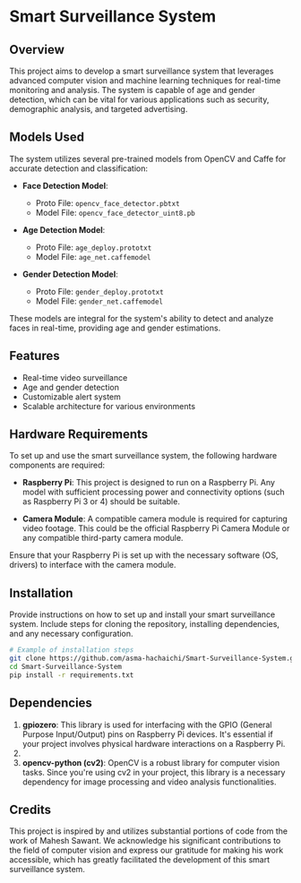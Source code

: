 # Smart Surveillance System

## Overview
This project aims to develop a smart surveillance system that leverages advanced computer vision and machine learning techniques for real-time monitoring and analysis. The system is capable of age and gender detection, which can be vital for various applications such as security, demographic analysis, and targeted advertising.

## Models Used
The system utilizes several pre-trained models from OpenCV and Caffe for accurate detection and classification:

- **Face Detection Model**: 
  - Proto File: `opencv_face_detector.pbtxt`
  - Model File: `opencv_face_detector_uint8.pb`

- **Age Detection Model**: 
  - Proto File: `age_deploy.prototxt`
  - Model File: `age_net.caffemodel`

- **Gender Detection Model**:
  - Proto File: `gender_deploy.prototxt`
  - Model File: `gender_net.caffemodel`

These models are integral for the system's ability to detect and analyze faces in real-time, providing age and gender estimations.

## Features
- Real-time video surveillance
- Age and gender detection
- Customizable alert system
- Scalable architecture for various environments

## Hardware Requirements

To set up and use the smart surveillance system, the following hardware components are required:

- **Raspberry Pi**: This project is designed to run on a Raspberry Pi. Any model with sufficient processing power and connectivity options (such as Raspberry Pi 3 or 4) should be suitable.

- **Camera Module**: A compatible camera module is required for capturing video footage. This could be the official Raspberry Pi Camera Module or any compatible third-party camera module.

Ensure that your Raspberry Pi is set up with the necessary software (OS, drivers) to interface with the camera module.

## Installation
Provide instructions on how to set up and install your smart surveillance system. Include steps for cloning the repository, installing dependencies, and any necessary configuration.

```bash
# Example of installation steps
git clone https://github.com/asma-hachaichi/Smart-Surveillance-System.git
cd Smart-Surveillance-System
pip install -r requirements.txt
```

## Dependencies
1. **gpiozero**: This library is used for interfacing with the GPIO (General Purpose Input/Output) pins on Raspberry Pi devices. It's essential if your project involves physical hardware interactions on a Raspberry Pi.
2. 
3. **opencv-python (cv2)**: OpenCV is a robust library for computer vision tasks. Since you're using cv2 in your project, this library is a necessary dependency for image processing and video analysis functionalities.

## Credits
This project is inspired by and utilizes substantial portions of code from the work of Mahesh Sawant. We acknowledge his significant contributions to the field of computer vision and express our gratitude for making his work accessible, which has greatly facilitated the development of this smart surveillance system.



